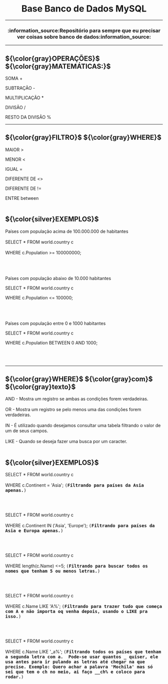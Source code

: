 <h1 align="center">Base Banco de Dados MySQL</h1>


-------------------------------------------------------------------------------------------------------------
<h3 align="center">:information_source:Repositório para sempre que eu precisar ver coisas sobre banco de dados:information_source: </h3>

-------------------------------------------------------------------------------------------------------------

<h2> ${\color{gray}OPERAÇÕES}$ ${\color{gray}MATEMÁTICAS:}$ </h2>

SOMA +

SUBTRAÇÃO -

MULTIPLICAÇÃO *

DIVISÃO /

RESTO DA DIVISÃO %

--------------------------------------------------------------------------------------------------------------


<h2>  ${\color{gray}FILTRO}$ ${\color{gray}WHERE}$ </h2>

MAIOR >

MENOR < 

IGUAL =

DIFERENTE DE <>

DIFERENTE DE !=

ENTRE between
<br></br>


<h2> ${\color{silver}EXEMPLOS}$ </h2>

Países com população acima de 100.000.000 de habitantes 
<br></br>
SELECT * FROM world.country c
<br></br>
WHERE c.Population >= 100000000; 
<br></br>
<br></br>

Países com população abaixo de 10.000 habitantes

SELECT * FROM world.country c

WHERE c.Population <= 100000; 
<br></br>
<br></br>

Países com população entre 0 e 1000 habitantes

SELECT * FROM world.country c

WHERE c.Population BETWEEN 0 AND 1000;
<br></br>
<br></br>






-------------------------------------------------------------------------------------------------------------

<h2> ${\color{gray}WHERE}$ ${\color{gray}com}$ ${\color{gray}texto}$ </h2>

AND - Mostra um registro se ambas as condições forem verdadeiras. <br></br>
OR - Mostra um registro se pelo menos uma das condições forem verdadeiras.<br></br>
IN - É utilizado quando desejamos consultar uma tabela filtrando o valor de um de seus campos.<br></br>
LIKE - Quando se deseja fazer uma busca por um caracter.<br></br>


<h2> ${\color{silver}EXEMPLOS}$ </h2>



SELECT * FROM world.country c
<br></br>
WHERE c.Continent = 'Asia';  <kbd>(**Filtrando para países da Asia apenas.**)</kbd>

<br></br>


SELECT * FROM world.country c
<br></br>
WHERE c.Continent IN ('Asia', 'Europe');  <kbd>(**Filtrando para países da Asia e Europa apenas.**)</kbd>

<br></br>


SELECT * FROM world.country c
<br></br>
WHERE length(c.Name) <=5;  <kbd>(**Filtrando para buscar todos os nomes que tenham 5 ou menos letras.**)</kbd> 

<br></br>


SELECT * FROM world.country c
<br></br>
WHERE c.Name LIKE 'A%';  <kbd>(**Filtrando para trazer tudo que começa com A e não importa oq venha depois, usando o LIKE pra isso.**)</kbd> 

<br></br>


SELECT * FROM world.country c
<br></br>
WHERE c.Name LIKE '_a%'; <kbd>(**Filtrando todos os países que tenham a segunda letra com a.&nbsp;
Pode-se usar quantos _ quiser, ele usa antes para ir pulando as letras até chegar na que precise.
Exemplo: Quero achar a palavra 'Mochila' mas só sei que tem o ch no meio, ai faço __ch% e coloco para rodar.**)</kbd> 





